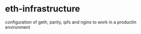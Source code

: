 # eth-infrastructure
configuration of geth, parity, ipfs and nginx to work in a productin environment
